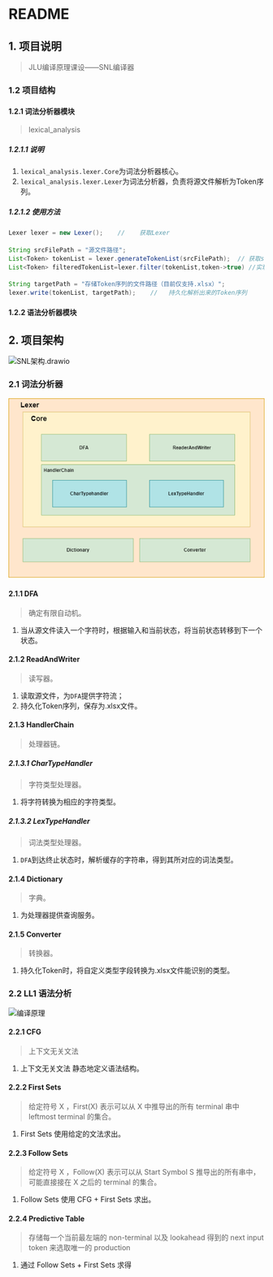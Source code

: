 # README

## 1. 项目说明 

> JLU编译原理课设——SNL编译器

### 1.2 项目结构

#### 1.2.1 词法分析器模块

> lexical_analysis

##### 1.2.1.1 说明

1. `lexical_analysis.lexer.Core`为词法分析器核心。
2. `lexical_analysis.lexer.Lexer`为词法分析器，负责将源文件解析为Token序列。

##### 1.2.1.2 使用方法

```Java
Lexer lexer = new Lexer();    //	获取Lexer

String srcFilePath = "源文件路径";
List<Token> tokenList = lexer.generateTokenList(srcFilePath);  // 获取srcFile的原始Token序列
List<Token> filteredTokenList=lexer.filter(tokenList,token->true) //实现自定义过滤器过滤Token序列，lexer内置提供了默认的过滤器，将注释和空白符类型token过滤掉

String targetPath = "存储Token序列的文件路径（目前仅支持.xlsx）";
lexer.write(tokenList, targetPath);    //	持久化解析出来的Token序列
```

#### 1.2.2 语法分析器模块

## 2. 项目架构

![SNL架构.drawio](C:/Users/19747/Desktop/SNL%E6%9E%B6%E6%9E%84.drawio.png)

### 2.1 词法分析器

![SNL编译器——词法分析器.drawio](https://raw.githubusercontent.com/Ag-epiphany/typora_Pictures/main/SNL编译器——词法分析器.drawio.png)

#### 2.1.1 DFA

> 确定有限自动机。

1. 当从源文件读入一个字符时，根据输入和当前状态，将当前状态转移到下一个状态。

#### 2.1.2 ReadAndWriter

> 读写器。

1. 读取源文件，为`DFA`提供字符流；
2. 持久化Token序列，保存为.xlsx文件。

#### 2.1.3 HandlerChain

> 处理器链。

##### 2.1.3.1 CharTypeHandler

> 字符类型处理器。

1. 将字符转换为相应的字符类型。

##### 2.1.3.2 LexTypeHandler

> 词法类型处理器。

1. `DFA`到达终止状态时，解析缓存的字符串，得到其所对应的词法类型。

#### 2.1.4 Dictionary

> 字典。

1. 为处理器提供查询服务。

#### 2.1.5 Converter

> 转换器。

1. 持久化Token时，将自定义类型字段转换为.xlsx文件能识别的类型。

### 2.2 LL1 语法分析



![编译原理](E:\IDEACreat\compile-course-homework\readme\编译原理.png)



#### 2.2.1 CFG

> 上下文无关文法

1. 上下文无关文法 静态地定义语法结构。

#### 2.2.2 First Sets

>给定符号 X ，First(X) 表示可以从 X 中推导出的所有 terminal 串中 leftmost terminal 的集合。

1. First Sets 使用给定的文法求出。


#### 2.2.3 Follow Sets

>给定符号 X ，Follow(X) 表示可以从 Start Symbol S 推导出的所有串中，可能直接接在 X 之后的 terminal 的集合。

1. Follow Sets 使用 CFG + First Sets 求出。 


#### 2.2.4 Predictive Table

>存储每一个当前最左端的 non-terminal 以及 lookahead 得到的 next input token 来选取唯一的 production

1. 通过 Follow Sets + First Sets 求得






